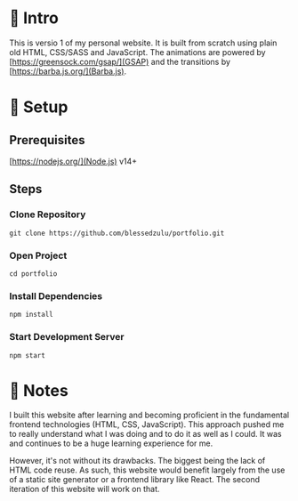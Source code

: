 # :wave: Intro

This is versio 1 of my personal website. It is built from scratch using plain old HTML, CSS/SASS and JavaScript. The animations are powered by [https://greensock.com/gsap/](GSAP) and the transitions by [https://barba.js.org/](Barba.js).

# :nut_and_bolt: Setup

## Prerequisites

[https://nodejs.org/](Node.js) v14+

## Steps

### Clone Repository

`git clone https://github.com/blessedzulu/portfolio.git`

### Open Project

`cd portfolio`

### Install Dependencies

`npm install`

### Start Development Server

`npm start`

# :pencil: Notes

I built this website after learning and becoming proficient in the fundamental frontend technologies (HTML, CSS, JavaScript). This approach pushed me to really understand what I was doing and to do it as well as I could. It was and continues to be a huge learning experience for me.

However, it's not without its drawbacks. The biggest being the lack of HTML code reuse. As such, this website would benefit largely from the use of a static site generator or a frontend library like React. The second iteration of this website will work on that.
